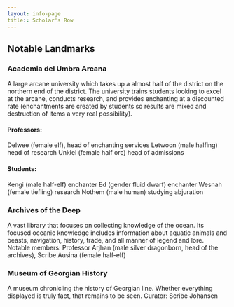 ```yaml
---
layout: info-page
title:: Scholar's Row
---
```


## Notable Landmarks

### Academia del Umbra Arcana
A large arcane university which takes up a almost half of the district on the northern end of the district. The university trains students looking to excel at the arcane, conducts research, and provides enchanting at a discounted rate (enchantments are created by students so results are mixed and destruction of items a very real possibility).

#### Professors:
  Delwee (female elf), head of enchanting services
  Letwoon (male halfing) head of research
  Unklel (female half orc) head of admissions

#### Students:
  Kengi (male half-elf) enchanter
  Ed (gender fluid dwarf) enchanter
  Wesnah (female tiefling) research
  Nothem (male human) studying abjuration

### Archives of the Deep
A vast library that focuses on collecting knowledge of the ocean. Its focused oceanic knowledge includes information about aquatic animals and beasts, navigation, history, trade, and all manner of legend and lore.
Notable members: Professor Arjhan (male silver dragonborn, head of the archives), Scribe Ausina (female half-elf)

### Museum of Georgian History
A museum chronicling the history of Georgian line. Whether everything displayed is truly fact, that remains to be seen.
Curator: Scribe Johansen
